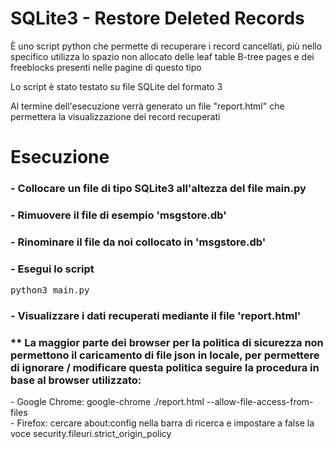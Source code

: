 <h1>SQLite3 - Restore Deleted Records</h1>

È uno script python che permette di recuperare i record cancellati, più nello specifico utilizza lo spazio non allocato delle leaf table B-tree pages e dei freeblocks presenti nelle pagine di questo tipo

Lo script è stato testato su file SQLite del formato 3

Al termine dell'esecuzione verrà generato un file "report.html" che permettera la visualizzazione dei record recuperati

<h1>Esecuzione</h1>

<h3>- Collocare un file di tipo SQLite3 all'altezza del file main.py</h3>

<h3>- Rimuovere il file di esempio 'msgstore.db'</h3>

<h3>- Rinominare il file da noi collocato in 'msgstore.db'</h3>

<h3>- Esegui lo script</h3>
<pre>python3 main.py</pre>

<h3>- Visualizzare i dati recuperati mediante il file 'report.html'</h3>
<h3>** La maggior parte dei browser per la politica di sicurezza non permettono il caricamento di file json in locale, per permettere di ignorare / modificare questa politica seguire la procedura in base al browser utilizzato:</h3> 
<p>
  - Google Chrome: google-chrome ./report.html --allow-file-access-from-files<br>
  - Firefox: cercare about:config nella barra di ricerca e impostare a false la voce security.fileuri.strict_origin_policy
</p>

